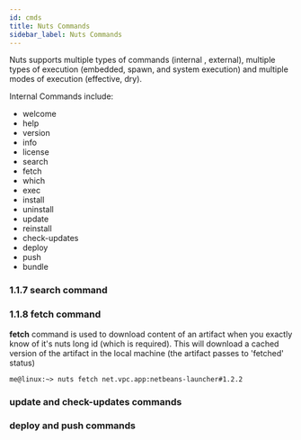 ```yaml
---
id: cmds
title: Nuts Commands
sidebar_label: Nuts Commands
---
```



Nuts supports multiple types of commands (internal , external), multiple types of execution (embedded, spawn, and system execution) and multiple modes of execution (effective, dry).

Internal Commands include:
* welcome
* help
* version
* info
* license
* search
* fetch
* which
* exec
* install
* uninstall
* update
* reinstall
* check-updates
* deploy
* push
* bundle


### 1.1.7 search command

### 1.1.8 fetch command
**fetch** command is used to download content of an artifact when you exactly know of it's nuts long id (which is required). This will download a cached version of the artifact in the local machine (the artifact passes to 'fetched' status)
```
me@linux:~> nuts fetch net.vpc.app:netbeans-launcher#1.2.2
```
### update and check-updates commands
### deploy and push commands




